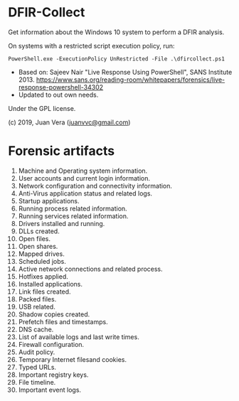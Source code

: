 # DFIR-Collect

Get information about the Windows 10 system to perform a DFIR analysis.

On systems with a restricted script execution policy, run:

```
PowerShell.exe -ExecutionPolicy UnRestricted -File .\dfircollect.ps1
```

- Based on:  Sajeev Nair "Live Response Using PowerShell", SANS Institute 2013. <https://www.sans.org/reading-room/whitepapers/forensics/live-response-powershell-34302>
- Updated to out own needs.

Under the GPL license.

(c) 2019, Juan Vera (juanvvc@gmail.com)

# Forensic artifacts

01. Machine and Operating system information.
02. User accounts and current login information.
03. Network configuration and connectivity information.
04. Anti-Virus application status and related logs.
05. Startup applications.
06. Running process related information.
07. Running services related information.
08. Drivers installed and running.
09. DLLs created.
10. Open files.
11. Open shares.
12. Mapped drives.
13. Scheduled jobs.
14. Active network connections and related process.
15. Hotfixes applied.
16. Installed applications.
17. Link files created.
18. Packed files.
19. USB related.
20. Shadow copies created.
21. Prefetch files and timestamps.
22. DNS cache.
23. List of available logs and last write times.
24. Firewall configuration.
25. Audit policy.
26. Temporary Internet filesand cookies.
27. Typed URLs.
28. Important registry keys.
29. File timeline.
30. Important event logs.